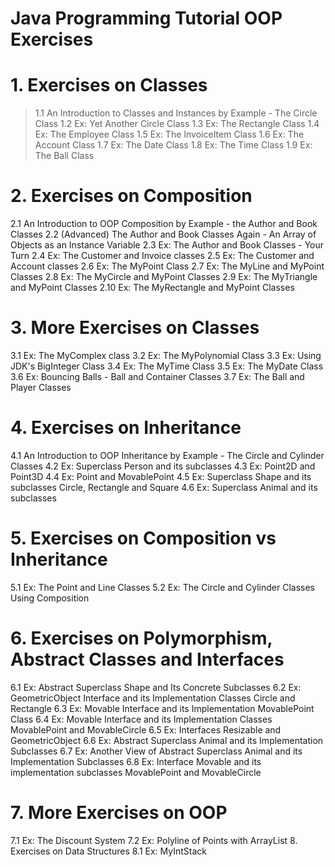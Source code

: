 # Java Programming Tutorial OOP Exercises
# 1.  Exercises on Classes
>1.1  An Introduction to Classes and Instances by Example - The Circle Class
>1.2  Ex: Yet Another Circle Class
>1.3  Ex: The Rectangle Class
>1.4  Ex: The Employee Class
>1.5  Ex: The InvoiceItem Class
>1.6  Ex: The Account Class
>1.7  Ex: The Date Class
>1.8  Ex: The Time Class
>1.9  Ex: The Ball Class
# 2.  Exercises on Composition
2.1  An Introduction to OOP Composition by Example - the Author and Book Classes
2.2  (Advanced) The Author and Book Classes Again - An Array of Objects as an Instance Variable
2.3  Ex: The Author and Book Classes - Your Turn
2.4  Ex: The Customer and Invoice classes
2.5  Ex: The Customer and Account classes
2.6  Ex: The MyPoint Class
2.7  Ex: The MyLine and MyPoint Classes
2.8  Ex: The MyCircle and MyPoint Classes
2.9  Ex: The MyTriangle and MyPoint Classes
2.10  Ex: The MyRectangle and MyPoint Classes
# 3.  More Exercises on Classes
3.1  Ex: The MyComplex class
3.2  Ex: The MyPolynomial Class
3.3  Ex: Using JDK's BigInteger Class
3.4  Ex: The MyTime Class
3.5  Ex: The MyDate Class
3.6  Ex: Bouncing Balls - Ball and Container Classes
3.7  Ex: The Ball and Player Classes
# 4.  Exercises on Inheritance
4.1  An Introduction to OOP Inheritance by Example - The Circle and Cylinder Classes
4.2  Ex: Superclass Person and its subclasses
4.3  Ex: Point2D and Point3D
4.4  Ex: Point and MovablePoint
4.5  Ex: Superclass Shape and its subclasses Circle, Rectangle and Square
4.6  Ex: Superclass Animal and its subclasses
# 5.  Exercises on Composition vs Inheritance
5.1  Ex: The Point and Line Classes
5.2  Ex: The Circle and Cylinder Classes Using Composition
# 6.  Exercises on Polymorphism, Abstract Classes and Interfaces
6.1  Ex: Abstract Superclass Shape and Its Concrete Subclasses
6.2  Ex: GeometricObject Interface and its Implementation Classes Circle and Rectangle
6.3  Ex: Movable Interface and its Implementation MovablePoint Class
6.4  Ex: Movable Interface and its Implementation Classes MovablePoint and MovableCircle
6.5  Ex: Interfaces Resizable and GeometricObject
6.6  Ex: Abstract Superclass Animal and its Implementation Subclasses
6.7  Ex: Another View of Abstract Superclass Animal and its Implementation Subclasses
6.8  Ex: Interface Movable and its implementation subclasses MovablePoint and MovableCircle
# 7.  More Exercises on OOP
7.1  Ex: The Discount System
7.2  Ex: Polyline of Points with ArrayList
8.  Exercises on Data Structures
8.1  Ex: MyIntStack
